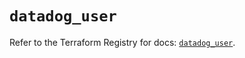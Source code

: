 # `datadog_user`

Refer to the Terraform Registry for docs: [`datadog_user`](https://registry.terraform.io/providers/datadog/datadog/3.46.0/docs/resources/user).
